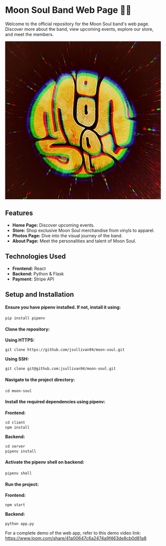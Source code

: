 # Moon Soul Band Web Page 🌙🎵
Welcome to the official repository for the Moon Soul band's web page. Discover more about the band, view upcoming events, explore our store, and meet the members.

![Moon Soul Logo](client/public/pictures/RNI-Films-IMG-4CCAFE9E-3F30-4DFD-8C71-3D55E9D8410B.jpeg)

## Features
- **Home Page:** Discover upcoming events.
- **Store:** Shop exclusive Moon Soul merchandise from vinyls to apparel.
- **Photos Page:** Dive into the visual journey of the band.
- **About Page:** Meet the personalities and talent of Moon Soul.

## Technologies Used
- **Frontend:** React
- **Backend:** Python & Flask
- **Payment:** Stripe API

## Setup and Installation
#### Ensure you have pipenv installed. If not, install it using:
```
pip install pipenv
```
#### Clone the repository:
**Using HTTPS:** 
```
git clone https://github.com/jsullivan94/moon-soul.git
```
**Using SSH:**
``` 
git clone git@github.com:jsullivan94/moon-soul.git
```
#### Navigate to the project directory:
```
cd moon-soul
```
#### Install the required dependencies using pipenv:
**Frontend:**
```
cd client
npm install
```
**Backend:**
```
cd server
pipenv install
```
#### Activate the pipenv shell on backend:
```
pipenv shell
```
#### Run the project:
**Frontend:**
```
npm start
```
**Backend:**
```
python app.py
```
For a complete demo of the web app, refer to this demo video link: https://www.loom.com/share/41a00647c6a2474a9f463de8cb0d81a8


